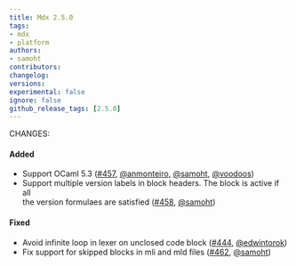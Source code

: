 ```yaml
---
title: Mdx 2.5.0
tags:
- mdx
- platform
authors:
- samoht
contributors:
changelog:
versions:
experimental: false
ignore: false
github_release_tags: [2.5.0]
---
```


CHANGES:

#### Added

*   Support OCaml 5.3 ([#457](https://github.com/realworldocaml/mdx/pull/457), [@anmonteiro](https://github.com/anmonteiro), [@samoht](https://github.com/samoht), [@voodoos](https://github.com/voodoos))
*   Support multiple version labels in block headers. The block is active if all  
    the version formulaes are satisfied ([#458](https://github.com/realworldocaml/mdx/pull/458), [@samoht](https://github.com/samoht))

#### Fixed

*   Avoid infinite loop in lexer on unclosed code block ([#444](https://github.com/realworldocaml/mdx/pull/444), [@edwintorok](https://github.com/edwintorok))
*   Fix support for skipped blocks in mli and mld files ([#462](https://github.com/realworldocaml/mdx/pull/462), [@samoht](https://github.com/samoht))